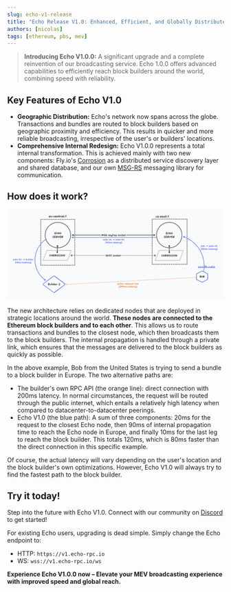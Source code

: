```yaml
---
slug: echo-v1-release
title: "Echo Release V1.0: Enhanced, Efficient, and Globally Distributed"
authors: [nicolas]
tags: [ethereum, pbs, mev]
---
```


> **Introducing Echo V1.0.0:** A significant upgrade and a complete reinvention of our broadcasting service. Echo 1.0.0 offers advanced capabilities to efficiently reach block builders around the world, combining speed with reliability.

## Key Features of Echo V1.0

- **Geographic Distribution:** Echo's network now spans across the globe. Transactions and bundles are routed to block builders based on geographic proximity and efficiency. This results in quicker and more reliable broadcasting, irrespective of the user's or builders' locations.
- **Comprehensive Internal Redesign:** Echo V1.0.0 represents a total internal transformation. This is achieved mainly with two new components: Fly.io's [Corrosion](https://github.com/superfly/corrosion) as a distributed service discovery layer and shared database, and our own [MSG-RS](https://github.com/chainbound/msg-rs) messaging library for communication.

## How does it work?

![Echo V1.0 Architecture](./images/echo-v1-architecture.png)

The new architecture relies on dedicated nodes that are deployed in strategic locations around the world. **These nodes are connected to the Ethereum block builders and to each other**. This allows us to route transactions and bundles to the closest node, which then broadcasts them to the block builders.
The internal propagation is handled through a private link, which ensures that the messages are delivered to the block builders as quickly as possible.

In the above example, Bob from the United States is trying to send a bundle to a block builder in Europe. The two alternative paths are:

- The builder's own RPC API (the orange line): direct connection with 200ms latency. In normal circumstances, the request will be routed through the public internet, which entails a relatively high latency when compared to datacenter-to-datacenter peerings.
- Echo V1.0 (the blue path): A sum of three components: 20ms for the request to the closest Echo node, then 90ms of internal propagation time to reach the Echo node in Europe, and finally 10ms for the last leg to reach the block builder. This totals 120ms, which is 80ms faster than the direct connection in this specific example.

Of course, the actual latency will vary depending on the user's location and the block builder's own optimizations. However, Echo V1.0 will always try to find the fastest path to the block builder.

## Try it today!

Step into the future with Echo V1.0. Connect with our community on [Discord](https://discord.gg/4abpAT2tXw) to get started!

For existing Echo users, upgrading is dead simple. Simply change the Echo endpoint to:

- HTTP: `https://v1.echo-rpc.io`
- WS: `wss://v1.echo-rpc.io/ws`

**Experience Echo V1.0.0 now – Elevate your MEV broadcasting experience with improved speed and global reach.**

